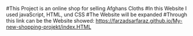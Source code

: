 #This Project is an online shop for selling Afghans Cloths
#In this Website I used javaScript, HTML, und CSS 
#The Website will be expanded
#Through this link can be the Website showed: https://farzadsarfaraz.github.io/My-new-shopping-projekt/index.HTML

